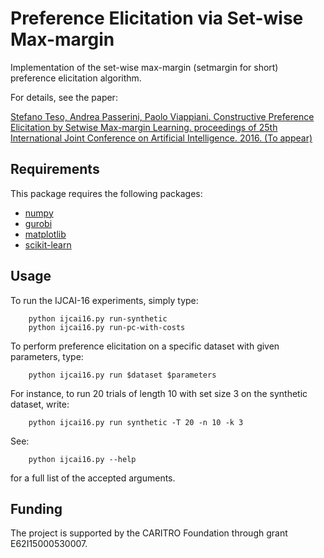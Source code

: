 Preference Elicitation via Set-wise Max-margin
==============================================

Implementation of the set-wise max-margin (setmargin for short) preference
elicitation algorithm.

For details, see the paper:

<a href="https://arxiv.org/abs/1604.06020" target="_blank">Stefano Teso, Andrea Passerini, Paolo Viappiani. Constructive Preference Elicitation by Setwise Max-margin Learning. proceedings of 25th International Joint Conference on Artificial Intelligence. 2016. (To appear)</a>

## Requirements

This package requires the following packages:

- [numpy](http://www.numpy.org/)
- [gurobi](http://www.gurobi.com/)
- [matplotlib](http://matplotlib.org/)
- [scikit-learn](http://scikit-learn.org/)

## Usage

To run the IJCAI-16 experiments, simply type:
```
    python ijcai16.py run-synthetic
    python ijcai16.py run-pc-with-costs
```
To perform preference elicitation on a specific dataset with given parameters,
type:
```
    python ijcai16.py run $dataset $parameters
```
For instance, to run 20 trials of length 10 with set size 3 on the synthetic
dataset, write:
```
    python ijcai16.py run synthetic -T 20 -n 10 -k 3
```
See:
```
    python ijcai16.py --help
```
for a full list of the accepted arguments.

## Funding

The project is supported by the CARITRO Foundation through grant E62I15000530007.
